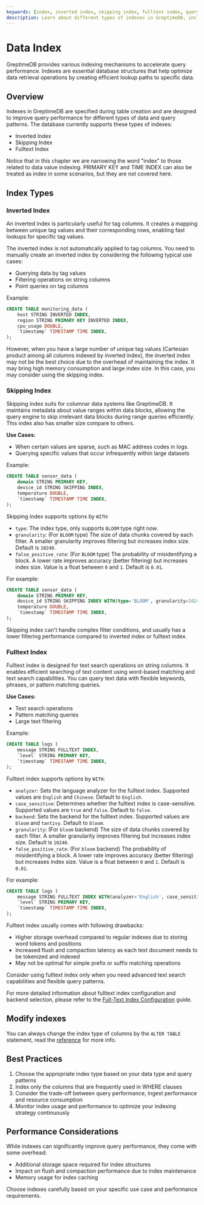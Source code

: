```yaml
---
keywords: [index, inverted index, skipping index, fulltext index, query performance]
description: Learn about different types of indexes in GreptimeDB, including inverted index, skipping index, and fulltext index, and how to use them effectively to optimize query performance.
---
```


# Data Index

GreptimeDB provides various indexing mechanisms to accelerate query performance. Indexes are essential database structures that help optimize data retrieval operations by creating efficient lookup paths to specific data.

## Overview

Indexes in GreptimeDB are specified during table creation and are designed to improve query performance for different types of data and query patterns. The database currently supports these types of indexes:

- Inverted Index
- Skipping Index
- Fulltext Index

Notice that in this chapter we are narrowing the word "index" to those related to data value indexing. PRIMARY KEY and TIME INDEX can also be treated as index in some scenarios, but they are not covered here.

## Index Types

### Inverted Index

An inverted index is particularly useful for tag columns. It creates a mapping between unique tag values and their corresponding rows, enabling fast lookups for specific tag values.

The inverted index is not automatically applied to tag columns.
You need to manually create an inverted index by considering the following typical use cases:
- Querying data by tag values
- Filtering operations on string columns
- Point queries on tag columns

Example:
```sql
CREATE TABLE monitoring_data (
    host STRING INVERTED INDEX,
    region STRING PRIMARY KEY INVERTED INDEX,
    cpu_usage DOUBLE,
    `timestamp` TIMESTAMP TIME INDEX,
);
```

However, when you have a large number of unique tag values (Cartesian product among all columns indexed by inverted index), the inverted index may not be the best choice due to the overhead of maintaining the index. It may bring high memory consumption and large index size. In this case, you may consider using the skipping index.

### Skipping Index

Skipping index suits for columnar data systems like GreptimeDB. It maintains metadata about value ranges within data blocks, allowing the query engine to skip irrelevant data blocks during range queries efficiently. This index also has smaller size compare to others.

**Use Cases:**
- When certain values are sparse, such as MAC address codes in logs.
- Querying specific values that occur infrequently within large datasets

Example:
```sql
CREATE TABLE sensor_data (
    domain STRING PRIMARY KEY,
    device_id STRING SKIPPING INDEX,
    temperature DOUBLE,
    `timestamp` TIMESTAMP TIME INDEX,
);
```

Skipping index supports options by `WITH`:
* `type`: The index type, only supports `BLOOM` type right now.
* `granularity`: (For `BLOOM` type) The size of data chunks covered by each filter. A smaller granularity improves filtering but increases index size. Default is `10240`.
* `false_positive_rate`: (For `BLOOM` type) The probability of misidentifying a block. A lower rate improves accuracy (better filtering) but increases index size. Value is a float between `0` and `1`. Default is `0.01`.

For example:

```sql
CREATE TABLE sensor_data (
    domain STRING PRIMARY KEY,
    device_id STRING SKIPPING INDEX WITH(type='BLOOM', granularity=1024, false_positive_rate=0.01),
    temperature DOUBLE,
    `timestamp` TIMESTAMP TIME INDEX,
);
```

Skipping index can't handle complex filter conditions, and usually has a lower filtering performance compared to inverted index or fulltext index.

### Fulltext Index

Fulltext index is designed for text search operations on string columns. It enables efficient searching of text content using word-based matching and text search capabilities. You can query text data with flexible keywords, phrases, or pattern matching queries.

**Use Cases:**
- Text search operations
- Pattern matching queries
- Large text filtering

Example:
```sql
CREATE TABLE logs (
    message STRING FULLTEXT INDEX,
    `level` STRING PRIMARY KEY,
    `timestamp` TIMESTAMP TIME INDEX,
);
```

Fulltext index supports options by `WITH`:
* `analyzer`: Sets the language analyzer for the fulltext index. Supported values are `English` and `Chinese`. Default to `English`.
* `case_sensitive`: Determines whether the fulltext index is case-sensitive. Supported values are `true` and `false`. Default to `false`.
* `backend`: Sets the backend for the fulltext index. Supported values are `bloom` and `tantivy`. Default to `bloom`.
* `granularity`: (For `bloom` backend) The size of data chunks covered by each filter. A smaller granularity improves filtering but increases index size. Default is `10240`.
* `false_positive_rate`: (For `bloom` backend) The probability of misidentifying a block. A lower rate improves accuracy (better filtering) but increases index size. Value is a float between `0` and `1`. Default is `0.01`.

For example:

```sql
CREATE TABLE logs (
    message STRING FULLTEXT INDEX WITH(analyzer='English', case_sensitive='true', backend='bloom', granularity=1024, false_positive_rate=0.01),
    `level` STRING PRIMARY KEY,
    `timestamp` TIMESTAMP TIME INDEX,
);
```

Fulltext index usually comes with following drawbacks:

- Higher storage overhead compared to regular indexes due to storing word tokens and positions
- Increased flush and compaction latency as each text document needs to be tokenized and indexed
- May not be optimal for simple prefix or suffix matching operations

Consider using fulltext index only when you need advanced text search capabilities and flexible query patterns.

For more detailed information about fulltext index configuration and backend selection, please refer to the [Full-Text Index Configuration](/user-guide/logs/fulltext-index-config.md) guide.

## Modify indexes

You can always change the index type of columns by the `ALTER TABLE` statement, read the [reference](/reference/sql/alter/#alter-table) for more info.

## Best Practices

1. Choose the appropriate index type based on your data type and query patterns
2. Index only the columns that are frequently used in WHERE clauses
3. Consider the trade-off between query performance, ingest performance and resource consumption
4. Monitor index usage and performance to optimize your indexing strategy continuously

## Performance Considerations

While indexes can significantly improve query performance, they come with some overhead:

- Additional storage space required for index structures
- Impact on flush and compaction performance due to index maintenance
- Memory usage for index caching

Choose indexes carefully based on your specific use case and performance requirements.
